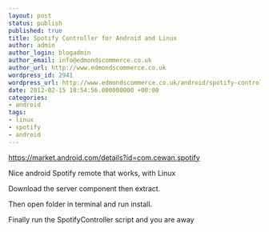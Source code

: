 ```yaml
---
layout: post
status: publish
published: true
title: Spotify Controller for Android and Linux
author: admin
author_login: blogadmin
author_email: info@edmondscommerce.co.uk
author_url: http://www.edmondscommerce.co.uk
wordpress_id: 2941
wordpress_url: http://www.edmondscommerce.co.uk/android/spotify-controller-for-android-and-linux/
date: 2012-02-15 18:54:56.000000000 +00:00
categories:
- android
tags:
- linux
- spotify
- android
---
```

<a href="https://market.android.com/details?id=com.cewan.spotify">https://market.android.com/details?id=com.cewan.spotify</a>

Nice android Spotify remote that works, with Linux

Download the server component then extract.

Then open folder in terminal and run install.

Finally run the SpotifyController script and you are away
